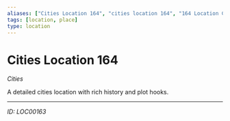 ```yaml
---
aliases: ["Cities Location 164", "cities location 164", "164 Location Cities"]
tags: [location, place]
type: location
---
```


# Cities Location 164

*Cities*

A detailed cities location with rich history and plot hooks.

---
*ID: LOC00163*